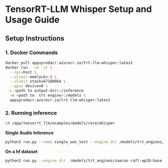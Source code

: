 
# TensorRT-LLM Whisper Setup and Usage Guide


## Setup Instructions



### 1. Docker Commands
```bash
docker pull appsprodacr.azurecr.io/trt-llm-whisper:latest
docker run --rm -it \
  --ipc=host \
  --ulimit memlock=-1 \
  --ulimit stack=67108864 \
  --gpus device=0 \
 -v <path to output-dir>:/inference
  -v <path to  trt engine>:/models \
  appsprodacr.azurecr.io/trt-llm-whisper:latest
```

### 2. Running inference
```bash
cd /app/tensorrt_llm/examples/models/core/whisper
```
**Single Audio Inference**
```bash
python3 run.py --name single_wav_test --engine_dir /models/trt_engines/saaras-raft-wp20-base-v2v-v2-chunk_5-main-bs72/1-gpu --input_file <path-to-audio>.wav --results_dir <path>
```
**On a hf dataset**
```bash
python3 run.py --engine_dir  /models/trt_engines/saaras-raft-wp20-base-v2v-v2-chunk_5-main-bs72/1-gpu  --dataset hf-internal-testing/librispeech_asr_dummy --enable_warmup --name librispeech_dummy_large_v3 --results_dir <path>
```
